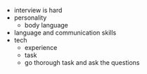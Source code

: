 * interview is hard
* personality
  * body language
* language and communication skills
* tech
  * experience 
  * task
  * go thorough task and ask the questions
